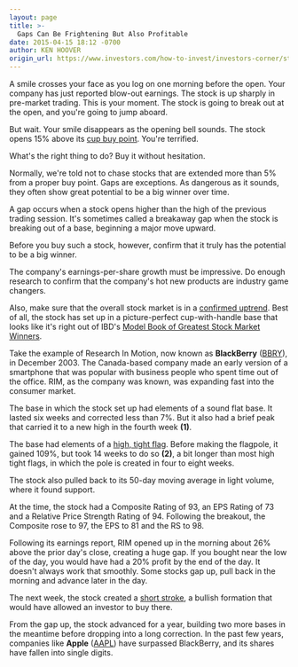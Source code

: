```yaml
---
layout: page
title: >-
  Gaps Can Be Frightening But Also Profitable
date: 2015-04-15 18:12 -0700
author: KEN HOOVER
origin_url: https://www.investors.com/how-to-invest/investors-corner/stocks-gapping-up-from-a-base
---
```





A smile crosses your face as you log on one morning before the open. Your company has just reported blow-out earnings. The stock is up sharply in pre-market trading. This is your moment. The stock is going to break out at the open, and you're going to jump aboard.


But wait. Your smile disappears as the opening bell sounds. The stock opens 15% above its [cup buy point](http://education.investors.com/investors-corner/746319-how-to-buy-cup-bases.htm). You're terrified.


What's the right thing to do? Buy it without hesitation.


Normally, we're told not to chase stocks that are extended more than 5% from a proper buy point. Gaps are exceptions. As dangerous as it sounds, they often show great potential to be a big winner over time.


A gap occurs when a stock opens higher than the high of the previous trading session. It's sometimes called a breakaway gap when the stock is breaking out of a base, beginning a major move upward.


Before you buy such a stock, however, confirm that it truly has the potential to be a big winner.


The company's earnings-per-share growth must be impressive. Do enough research to confirm that the company's hot new products are industry game changers.


Also, make sure that the overall stock market is in a [confirmed uptrend](http://education.investors.com/courselandingpage.aspx?id=735764&nav=IBDUCourse3). Best of all, the stock has set up in a picture-perfect cup-with-handle base that looks like it's right out of IBD's [Model Book of Greatest Stock Market Winners](https://www.investors.com/products/ibd-home-study-program/model-stock/?src=A011BMT).


Take the example of Research In Motion, now known as **BlackBerry** ([BBRY](https://research.investors.com/quote.aspx?symbol=BBRY)), in December 2003. The Canada-based company made an early version of a smartphone that was popular with business people who spent time out of the office. RIM, as the company was known, was expanding fast into the consumer market.


The base in which the stock set up had elements of a sound flat base. It lasted six weeks and corrected less than 7%. But it also had a brief peak that carried it to a new high in the fourth week **(1)**.


The base had elements of a [high, tight flag](http://education.investors.com/investors-corner/690485-breaking-down-the-high-tight-flag.htm). Before making the flagpole, it gained 109%, but took 14 weeks to do so **(2)**, a bit longer than most high tight flags, in which the pole is created in four to eight weeks.


The stock also pulled back to its 50-day moving average in light volume, where it found support.


At the time, the stock had a Composite Rating of 93, an EPS Rating of 73 and a Relative Price Strength Rating of 94. Following the breakout, the Composite rose to 97, the EPS to 81 and the RS to 98.


Following its earnings report, RIM opened up in the morning about 26% above the prior day's close, creating a huge gap. If you bought near the low of the day, you would have had a 20% profit by the end of the day. It doesn't always work that smoothly. Some stocks gap up, pull back in the morning and advance later in the day.


The next week, the stock created a [short stroke](http://education.investors.com/investors-corner/704490-apple-short-stroke-taking-profit.htm), a bullish formation that would have allowed an investor to buy there.


From the gap up, the stock advanced for a year, building two more bases in the meantime before dropping into a long correction. In the past few years, companies like **Apple** ([AAPL](https://research.investors.com/quote.aspx?symbol=AAPL)) have surpassed BlackBerry, and its shares have fallen into single digits.




